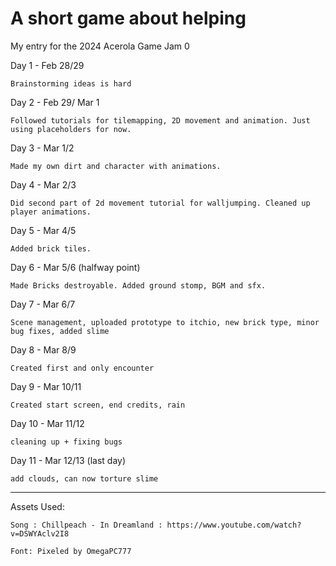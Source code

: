 # A short game about helping

My entry for the 2024 Acerola Game Jam 0

Day 1 - Feb 28/29

	Brainstorming ideas is hard

Day 2 - Feb 29/ Mar 1

	Followed tutorials for tilemapping, 2D movement and animation. Just using placeholders for now.

Day 3 - Mar 1/2
	
	Made my own dirt and character with animations.

Day 4 - Mar 2/3

	Did second part of 2d movement tutorial for walljumping. Cleaned up player animations. 

Day 5 - Mar 4/5
	
	Added brick tiles.

Day 6 - Mar 5/6 (halfway point)
	
	Made Bricks destroyable. Added ground stomp, BGM and sfx.

Day 7 - Mar 6/7

	Scene management, uploaded prototype to itchio, new brick type, minor bug fixes, added slime

Day 8 - Mar 8/9
	
	Created first and only encounter

Day 9 - Mar 10/11

	Created start screen, end credits, rain

Day 10 - Mar 11/12

	cleaning up + fixing bugs

Day 11 - Mar 12/13 (last day)

	add clouds, can now torture slime

--------------------------------------------------------------------------------------------------------------

Assets Used:

	Song : Chillpeach - In Dreamland : https://www.youtube.com/watch?v=DSWYAclv2I8

	Font: Pixeled by OmegaPC777

